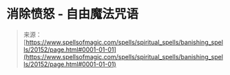 <!--yml

分类：未分类

日期：2024年06月12日 19:02:47

-->

# 消除愤怒 - 自由魔法咒语

> 来源：[https://www.spellsofmagic.com/spells/spiritual_spells/banishing_spells/20152/page.html#0001-01-01](https://www.spellsofmagic.com/spells/spiritual_spells/banishing_spells/20152/page.html#0001-01-01)
